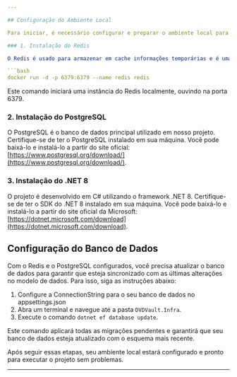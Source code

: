 ```yaml
---

## Configuração do Ambiente Local

Para iniciar, é necessário configurar e preparar o ambiente local para o projeto. Siga os passos abaixo para configurar adequadamente o Redis, o PostgreSQL e o ambiente de desenvolvimento .NET 8.

### 1. Instalação do Redis

O Redis é usado para armazenar em cache informações temporárias e é uma parte essencial para leitura no sistema. Recomendo o uso do Docker para configurar uma instância local do Redis de forma rápida e fácil. Execute o seguinte comando em seu terminal:

```bash
docker run -d -p 6379:6379 --name redis redis
```

Este comando iniciará uma instância do Redis localmente, ouvindo na porta 6379.

### 2. Instalação do PostgreSQL

O PostgreSQL é o banco de dados principal utilizado em nosso projeto. Certifique-se de ter o PostgreSQL instalado em sua máquina. Você pode baixá-lo e instalá-lo a partir do site oficial: [https://www.postgresql.org/download/](https://www.postgresql.org/download/).

### 3. Instalação do .NET 8

O projeto é desenvolvido em C# utilizando o framework .NET 8. Certifique-se de ter o SDK do .NET 8 instalado em sua máquina. Você pode baixá-lo e instalá-lo a partir do site oficial da Microsoft: [https://dotnet.microsoft.com/download](https://dotnet.microsoft.com/download).

## Configuração do Banco de Dados

Com o Redis e o PostgreSQL configurados, você precisa atualizar o banco de dados para garantir que esteja sincronizado com as últimas alterações no modelo de dados. Para isso, siga as instruções abaixo:

1. Configure a ConnectionString para o seu banco de dados no appsettings.json
2. Abra um terminal e navegue até a pasta `DVDVault.Infra`.
3. Execute o comando `dotnet ef database update`.

Este comando aplicará todas as migrações pendentes e garantirá que seu banco de dados esteja atualizado com o esquema mais recente.

Após seguir essas etapas, seu ambiente local estará configurado e pronto para executar o projeto sem problemas.

---
```

